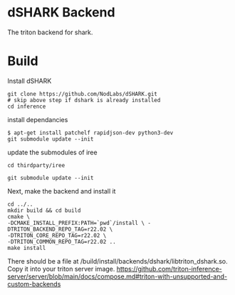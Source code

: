 # dSHARK Backend

The triton backend for shark.

# Build

Install dSHARK

```
git clone https://github.com/NodLabs/dSHARK.git
# skip above step if dshark is already installed
cd inference
```

install dependancies

```
$ apt-get install patchelf rapidjson-dev python3-dev
git submodule update --init
```

update the submodules of iree

```
cd thirdparty/iree

git submodule update --init
```

Next, make the backend and install it

```
cd ../..
mkdir build && cd build
cmake \
-DCMAKE_INSTALL_PREFIX:PATH=`pwd`/install \ -DTRITON_BACKEND_REPO_TAG=r22.02 \
-DTRITON_CORE_REPO_TAG=r22.02 \
-DTRITON_COMMON_REPO_TAG=r22.02 ..
make install
```

There should be a file at /build/install/backends/dshark/libtriton_dshark.so.  Copy it into your triton server image.  https://github.com/triton-inference-server/server/blob/main/docs/compose.md#triton-with-unsupported-and-custom-backends





